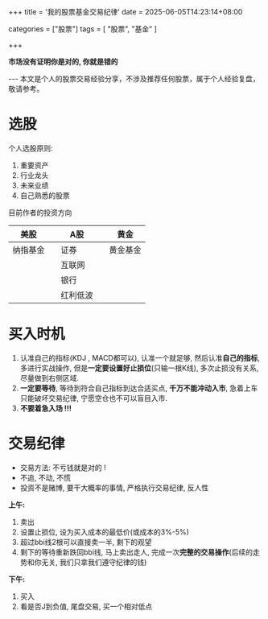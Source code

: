 +++
title = '我的股票基金交易纪律'
date = 2025-06-05T14:23:14+08:00



categories = ["股票"]
tags = [ "股票", "基金"  ]

+++



**市场没有证明你是对的, 你就是错的**



--- 本文是个人的股票交易经验分享，不涉及推荐任何股票，属于个人经验复盘，敬请参考。





# 选股

个人选股原则: 

1. 重要资产
2. 行业龙头
3. 未来业绩 
4. 自己熟悉的股票



目前作者的投资方向

| 美股     |      | A股      |      | 黄金     |
| -------- | ---- | -------- | ---- | -------- |
| 纳指基金 |      | 证券     |      | 黄金基金 |
|          |      | 互联网   |      |          |
|          |      | 银行     |      |          |
|          |      | 红利低波 |      |          |



# 买入时机



1. 认准自己的指标(KDJ , MACD都可以), 认准一个就足够, 然后认准**自己的指标**, 多进行实战操作, 但是**一定要设置好止损位**(只输一根K线), 多次止损没有关系, 尽量做到右侧区域. 
2. **一定要等待**, 等待到符合自己指标到达合适买点, **千万不能冲动入市**, 急着上车只能破坏交易纪律, 宁愿空仓也不可以盲目入市.
3. **不要着急入场 !!!**



# 交易纪律

- 交易方法: 不亏钱就是对的 ! 
- 不追, 不动, 不慌 
- 投资不是赌博, 要干大概率的事情, 严格执行交易纪律, 反人性

**上午:** 

1. 卖出
2. 设置止损位, 设为买入成本的最低价(或成本的3%-5%)
3. 超过bbi线2根可以直接卖一半, 剩下的观望
4. 剩下的等待重新跌回bbi线, 马上卖出走人, 完成一次**完整的交易操作**(后续的走势和你无关, 我们只拿我们遵守纪律的钱)

**下午:** 

1. 买入
2. 看是否J到负值, 尾盘交易, 买一个相对低点















































